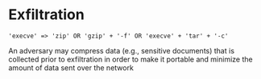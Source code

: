 # Exfiltration

`'execve' => 'zip' OR 'gzip' + '-f' OR 'execve' + 'tar' + '-c'`

An adversary may compress data (e.g., sensitive documents) that is collected prior to exfiltration in order to make it portable and minimize the amount of data sent over the network

